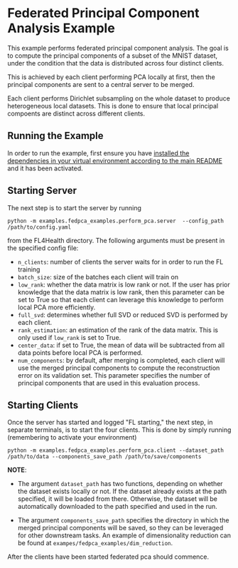 # Federated Principal Component Analysis Example
This example performs federated principal component analysis. The goal is to compute the principal components of a subset of the MNIST dataset, under the condition that the data is distributed across four distinct clients.

This is achieved by each client performing PCA locally at first, then the principal components are sent to a central server to be merged.

Each client performs Dirichlet subsampling on the whole dataset to produce heterogeneous local datasets. This is done to ensure that local principal compoents are distinct across different clients.

## Running the Example
In order to run the example, first ensure you have [installed the dependencies in your virtual environment according to the main README](/README.md#development-requirements) and it has been activated.

## Starting Server

The next step is to start the server by running
```
python -m examples.fedpca_examples.perform_pca.server  --config_path /path/to/config.yaml
```
from the FL4Health directory. The following arguments must be present in the specified config file:
* `n_clients`: number of clients the server waits for in order to run the FL training
* `batch_size`: size of the batches each client will train on
* `low_rank`: whether the data matrix is low rank or not. If the user has prior knowledge that the data matrix is low rank, then this parameter can be set to True so that each client can leverage this knowledge to perform local PCA more efficiently.
* `full_svd`: determines whether full SVD or reduced SVD is performed by each client.
* `rank_estimation`: an estimation of the rank of the data matrix. This is only used if `low_rank` is set to True.
* `center_data`: if set to True, the mean of data will be subtracted from all data points before local PCA is performed.
* `num_components`: by default, after merging is completed, each client will use the merged principal components to compute the reconstruction error on its validation set. This parameter specifies the number of principal components that are used in this evaluation process.

## Starting Clients

Once the server has started and logged "FL starting," the next step, in separate terminals, is to start the four
clients. This is done by simply running (remembering to activate your environment)
```
python -m examples.fedpca_examples.perform_pca.client --dataset_path /path/to/data --components_save_path /path/to/save/components
```
**NOTE**:

* The argument `dataset_path` has two functions, depending on whether the dataset exists locally or not. If
the dataset already exists at the path specified, it will be loaded from there. Otherwise, the dataset will be
automatically downloaded to the path specified and used in the run.

* The argument `components_save_path` specifies the directory in which the merged principal components will be saved, so they can be leveraged for other downstream tasks. An example of dimensionality reduction can be found at `exampes/fedpca_examples/dim_reduction`.

After the clients have been started federated pca should commence.
